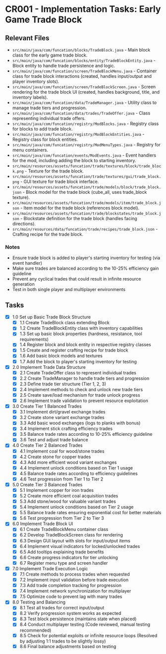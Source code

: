 # CR001 - Implementation Tasks: Early Game Trade Block

## Relevant Files

- `src/main/java/com/funcation/blocks/TradeBlock.java` - Main block class for the early game trade block.
- `src/main/java/com/funcation/blocks/entity/TradeBlockEntity.java` - Block entity to handle trade persistence and logic.
- `src/main/java/com/funcation/screen/TradeBlockMenu.java` - Container class for trade block interactions (created, handles input/output and player inventory slots).
- `src/main/java/com/funcation/screen/TradeBlockScreen.java` - Screen rendering for the trade block UI (created, handles background, title, and inventory labels).
- `src/main/java/com/funcation/data/TradeManager.java` - Utility class to manage trade tiers and progression.
- `src/main/java/com/funcation/data/trades/TradeOffer.java` - Class representing individual trade offers.
- `src/main/java/com/funcation/registry/ModBlocks.java` - Registry class for blocks to add trade block.
- `src/main/java/com/funcation/registry/ModBlockEntities.java` - Registry class for block entities.
- `src/main/java/com/funcation/registry/ModMenuTypes.java` - Registry for menu containers.
- `src/main/java/com/funcation/events/ModEvents.java` - Event handlers for the mod, including adding the block to starting inventory.
- `src/main/resources/assets/funcation/trade/textures/block/trade_block.png` - Texture for the trade block.
- `src/main/resources/assets/funcation/trade/textures/gui/trade_block.png` - GUI texture for trade block interface.
- `src/main/resources/assets/funcation/trade/models/block/trade_block.json` - Block model for the trade block (cube_all, uses trade_block texture).
- `src/main/resources/assets/funcation/trade/models/item/trade_block.json` - Item model for the trade block (references block model).
- `src/main/resources/assets/funcation/trade/blockstates/trade_block.json` - Blockstate definition for the trade block (handles facing directions).
- `src/main/resources/data/funcation/trade/recipes/trade_block.json` - Crafting recipe for the trade block.

### Notes

- Ensure trade block is added to player's starting inventory for testing (via event handler)
- Make sure trades are balanced according to the 10-25% efficiency gain guideline
- Prevent any cyclical trades that could result in infinite resource generation
- Test in both single player and multiplayer environments

## Tasks

- [x] 1.0 Set up Basic Trade Block Structure
  - [x] 1.1 Create TradeBlock class extending Block
  - [x] 1.2 Create TradeBlockEntity class with inventory capabilities
  - [x] 1.3 Set up basic block properties (hardness, resistance, tool requirements)
  - [x] 1.4 Register block and block entity in respective registry classes
  - [x] 1.5 Create and register crafting recipe for trade block
  - [x] 1.6 Add basic block models and textures
  - [x] 1.7 Add the block to player's starting inventory for testing

- [x] 2.0 Implement Trade Data Structure
  - [x] 2.1 Create TradeOffer class to represent individual trades
  - [x] 2.2 Create TradeManager to handle trade tiers and progression
  - [x] 2.3 Define trade tier structure (Tier 1, 2, 3)
  - [x] 2.4 Implement methods to check and unlock new trade tiers
  - [x] 2.5 Create save/load mechanism for trade unlock progress
  - [x] 2.6 Implement trade validation to prevent resource exploitation

- [x] 3.0 Create Tier 1 Balanced Trades
  - [x] 3.1 Implement dirt/gravel exchange trades
  - [x] 3.2 Create stone variant exchange trades
  - [x] 3.3 Add basic wood exchanges (logs to planks with bonus)
  - [x] 3.4 Implement stick crafting efficiency trades
  - [x] 3.5 Balance trade rates according to 10-25% efficiency guideline
  - [x] 3.6 Test and adjust trade balance

- [x] 4.0 Create Tier 2 Balanced Trades
  - [x] 4.1 Implement coal for wood/stone trades
  - [x] 4.2 Create stone for copper trades
  - [x] 4.3 Add more efficient wood variant exchanges
  - [x] 4.4 Implement unlock conditions based on Tier 1 usage
  - [x] 4.5 Balance trade rates according to efficiency guidelines
  - [x] 4.6 Test progression from Tier 1 to Tier 2

- [x] 5.0 Create Tier 3 Balanced Trades
  - [x] 5.1 Implement copper for iron trades
  - [x] 5.2 Create more efficient coal acquisition trades
  - [x] 5.3 Add stone/wood for valuable variant trades
  - [x] 5.4 Implement unlock conditions based on Tier 2 usage
  - [x] 5.5 Balance trade rates ensuring exponential cost for better materials
  - [x] 5.6 Test progression from Tier 2 to Tier 3

- [x] 6.0 Implement Trade Block UI
  - [x] 6.1 Create TradeBlockMenu container class
  - [x] 6.2 Develop TradeBlockScreen class for rendering
  - [x] 6.3 Design GUI layout with slots for input/output items
  - [x] 6.4 Implement visual indicators for locked/unlocked trades
  - [x] 6.5 Add tooltips explaining trade benefits
  - [x] 6.6 Create progress indicators for tier unlocking
  - [x] 6.7 Register menu type and screen handler

- [x] 7.0 Implement Trade Execution Logic
  - [x] 7.1 Create methods to process trades when requested
  - [x] 7.2 Implement input validation before trade execution
  - [x] 7.3 Add trade completion tracking for progression
  - [x] 7.4 Implement network synchronization for multiplayer
  - [x] 7.5 Optimize code to prevent lag with many trades

- [x] 8.0 Testing and Balancing
  - [x] 8.1 Test all trades for correct input/output
  - [x] 8.2 Verify progression system works as expected
  - [x] 8.3 Test block persistence (maintains state when placed)
  - [x] 8.4 Conduct multiplayer testing (Code reviewed, manual testing recommended)
  - [x] 8.5 Check for potential exploits or infinite resource loops (Resolved by adjusting 1:1 trades to be slightly lossy)
  - [x] 8.6 Final balance adjustments based on testing
